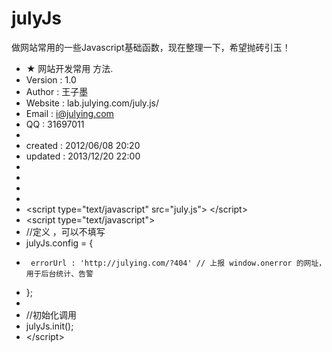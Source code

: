 julyJs
======

做网站常用的一些Javascript基础函数，现在整理一下，希望抛砖引玉！


 
 * ★ 网站开发常用 方法.
 * Version  : 1.0
 * Author   : 王子墨
 * Website  : lab.julying.com/july.js/
 * Email    : i@julying.com
 * QQ       : 31697011
 *
 * created  : 2012/06/08 20:20
 * updated  : 2013/12/20 22:00
 *
 *
 *
 *
 * &lt;script type="text/javascript" src="july.js"&gt; &lt;/script&gt;
 * &lt;script type="text/javascript"&gt;
 *	//定义 ，可以不填写
 *	julyJs.config = {
 *		errorUrl : 'http://julying.com/?404' // 上报 window.onerror 的网址，用于后台统计、告警
 *	};
 *
 *	//初始化调用
 *	julyJs.init();
 * &lt;/script&gt;
 

 
 
